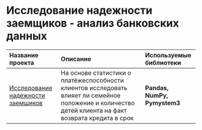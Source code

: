 # Исследование надежности заемщиков - анализ банковских данных

| Название проекта | Описание | Используемые библиотеки | 
| :---------------------- | :---------------------- | :---------------------- |
 [Исследование надежности заемщиков](https://github.com/jvx92/Yandex.Praktikum/blob/main/%233Research-on-apartment-listings/Research_on_apartment_listings.ipynb) | На основе статистики о платёжеспособности клиентов исследовать влияет ли семейное положение и количество детей клиента на факт возврата кредита в срок | **Pandas, NumPy, Pymystem3**
 
